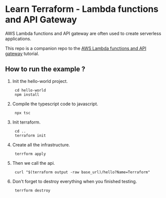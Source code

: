 # Learn Terraform - Lambda functions and API Gateway

AWS Lambda functions and API gateway are often used to create serverless
applications.

This repo is a companion repo to the [AWS Lambda functions and API gateway](https://developer.hashicorp.com/terraform/tutorials/aws/lambda-api-gateway) tutorial.

## How to run the example ?

1. Init the hello-world project.

        cd hello-world
        npm install

2. Compile the typescript code to javascript.

        npx tsc

3. Init terraform.

        cd ..
        terraform init

4. Create all the infrastructure.

        terrform apply

5. Then we call the api.

        curl "$(terraform output -raw base_url)/hello?Name=Terraform"

6. Don't forget to destroy everything when you finished testing.

        terrform destroy
